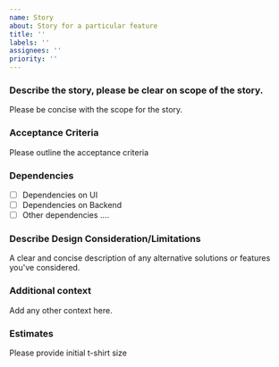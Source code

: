 ```yaml
---
name: Story
about: Story for a particular feature
title: ''
labels: ''
assignees: ''
priority: '' 
---
```


### Describe the story, please be clear on scope of the story.
Please be concise with the scope for the story.  

### Acceptance Criteria
Please outline the acceptance criteria

### Dependencies
- [ ] Dependencies on UI
- [ ] Dependencies on Backend
- [ ] Other dependencies ....

### Describe Design Consideration/Limitations
A clear and concise description of any alternative solutions or features you've considered. 

### Additional context
Add any other context here.

### Estimates
Please provide initial t-shirt size
